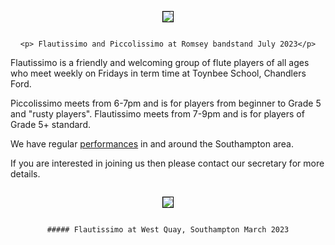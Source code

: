 <div align="center">
    <img src="https://lynneflute.github.io/Flautissimo/imgs/romsey2022.jpg" style = "margin: 1em; border: 1px solid black; padding: 0" >
   
    <p> Flautissimo and Piccolissimo at Romsey bandstand July 2023</p>
    
   </div>
 
Flautissimo is a friendly and welcoming group of flute players of all ages who meet weekly on Fridays in term time at Toynbee School, Chandlers Ford.  

Piccolissimo meets from 6-7pm and is for players from beginner to Grade 5 and "rusty players". 
Flautissimo meets from 7-9pm and is for players of Grade 5+ standard.

We have regular [performances](https://lynneflute.github.io/Flautissimo/performances) in and around the Southampton area.

If you are interested in joining us then please contact our secretary for more details.

<div align="center">
    <img src="https://lynneflute.github.io/Flautissimo/imgs/westquaymar2023.jpg" style = "margin: 1em; border: 1px solid black; padding: 0" >
   
    ##### Flautissimo at West Quay, Southampton March 2023
        
   </div>
